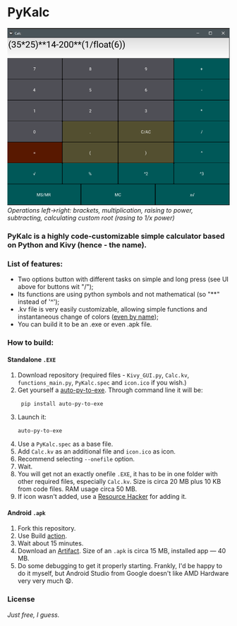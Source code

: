# PyKalc

![PyKalc NUI](https://raw.githubusercontent.com/KtyJIxy/Calc/main/README.png "PyKalc UI in work")
*Operations left->right: brackets, multiplication, raising to power, subtracting, calculating custom root (rasing to 1/x power)*

### PyKalc is a highly code-customizable simple calculator based on Python and Kivy (hence - the name).

### List of features:
- Two options button with different tasks on simple and long press (see UI above for buttons wit "/");
- Its functions are using python symbols and not mathematical (so "**" instead of '^');
- .kv file is very easily customizable, allowing simple functions and instantaneous change of colors ([even by name](https://www.w3.org/TR/SVG11/types.html#ColorKeywords));
- You can build it to be an .exe or even .apk file.

### How to build:

#### Standalone `.EXE` 
1. Download repository (required files - `Kivy_GUI.py`, `Calc.kv`, `functions_main.py`, `PyKalc.spec` and `icon.ico` if you wish.)
2. Get yourself a [auto-py-to-exe](https://pypi.org/project/auto-py-to-exe/). Through command line it will be:
   ```shell
    pip install auto-py-to-exe
3. Launch it:
    ```shell
    auto-py-to-exe
4. Use a `PyKalc.spec` as a base file.
5. Add `Calc.kv` as an additional file and `icon.ico` as icon.
6. Recommend selecting `--onefile` option.
7. Wait.
8. You will get not an exactly onefile `.EXE`, it has to be in one folder with other required files, especially `Calc.kv`. Size is circa 20 MB plus 10 KB from code files. RAM usage circa 50 MB.
9. If icon wasn't added, use a [Resource Hacker](http://www.angusj.com/resourcehacker/) for adding it.

#### Android `.apk`
1. Fork this repository.
2. Use Build [action](https://docs.github.com/en/actions/learn-github-actions).
3. Wait about 15 minutes.
4. Download an [Artifact](https://docs.github.com/en/actions/managing-workflow-runs/downloading-workflow-artifacts). Size of an `.apk` is circa 15 MB, installed app — 40 MB.
5. Do some debugging to get it properly starting. Frankly, I'd be happy to do it myself, but Android Studio from Google doesn't like AMD Hardware very very much :anguished:.

### License

*Just free, I guess.*
